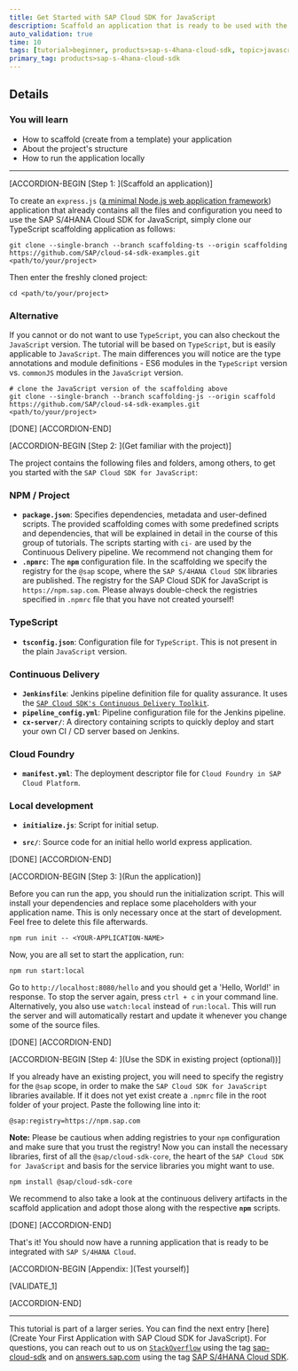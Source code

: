 ```yaml
---
title: Get Started with SAP Cloud SDK for JavaScript
description: Scaffold an application that is ready to be used with the SAP Cloud SDK for JavaScript.
auto_validation: true
time: 10
tags: [tutorial>beginner, products>sap-s-4hana-cloud-sdk, topic>javascript]
primary_tag: products>sap-s-4hana-cloud-sdk
---
```


## Details

### You will learn

- How to scaffold (create from a template) your application
- About the project's structure
- How to run the application locally

---

[ACCORDION-BEGIN [Step 1: ](Scaffold an application)]

To create an `express.js` ([a minimal Node.js web application framework](https://expressjs.com/)) application that already contains all the files and configuration you need to use the SAP S/4HANA Cloud SDK for JavaScript, simply clone our TypeScript scaffolding application as follows:

```Shell
git clone --single-branch --branch scaffolding-ts --origin scaffolding https://github.com/SAP/cloud-s4-sdk-examples.git <path/to/your/project>
```

Then enter the freshly cloned project:

```Shell
cd <path/to/your/project>
```

### Alternative

If you cannot or do not want to use `TypeScript`, you can also checkout the `JavaScript` version. The tutorial will be based on `TypeScript`, but is easily applicable to `JavaScript`. The main differences you will notice are the type annotations and module definitions - ES6 modules in the `TypeScript` version vs. `commonJS` modules in the `JavaScript` version.

```Shell
# clone the JavaScript version of the scaffolding above
git clone --single-branch --branch scaffolding-js --origin scaffold https://github.com/SAP/cloud-s4-sdk-examples.git <path/to/your/project>
```

[DONE]
[ACCORDION-END]

[ACCORDION-BEGIN [Step 2: ](Get familiar with the project)]

The project contains the following files and folders, among others, to get you started with the `SAP Cloud SDK for JavaScript`:

### NPM / Project

- **`package.json`**: Specifies dependencies, metadata and user-defined scripts. The provided scaffolding comes with some predefined scripts and dependencies, that will be explained in detail in the course of this group of tutorials. The scripts starting with `ci-` are used by the Continuous Delivery pipeline. We recommend not changing them for
- **`.npmrc`**: The **`npm`** configuration file. In the scaffolding we specify the registry for the `@sap` scope, where the `SAP S/4HANA Cloud SDK` libraries are published. The registry for the SAP Cloud SDK for JavaScript is `https://npm.sap.com`. Please always double-check the registries specified in `.npmrc` file that you have not created yourself!

### TypeScript

- **`tsconfig.json`**: Configuration file for `TypeScript`. This is not present in the plain `JavaScript` version.

### Continuous Delivery

- **`Jenkinsfile`**: Jenkins pipeline definition file for quality assurance. It uses the [`SAP Cloud SDK's Continuous Delivery Toolkit`](https://github.com/SAP/cloud-s4-sdk-pipeline).
- **`pipeline_config.yml`**: Pipeline configuration file for the Jenkins pipeline.
- **`cx-server/`**: A directory containing scripts to quickly deploy and start your own CI / CD server based on Jenkins.

### Cloud Foundry

- **`manifest.yml`**: The deployment descriptor file for `Cloud Foundry in SAP Cloud Platform`.

### Local development

- **`initialize.js`**: Script for initial setup.

* **`src/`**: Source code for an initial hello world express application.

[DONE]
[ACCORDION-END]

[ACCORDION-BEGIN [Step 3: ](Run the application)]

Before you can run the app, you should run the initialization script. This will install your dependencies and replace some placeholders with your application name. This is only necessary once at the start of development. Feel free to delete this file afterwards.

```Shell
npm run init -- <YOUR-APPLICATION-NAME>
```

Now, you are all set to start the application, run:

```Shell
npm run start:local
```

Go to `http://localhost:8080/hello` and you should get a 'Hello, World!' in response.
To stop the server again, press `ctrl + c` in your command line.
Alternatively, you also use `watch:local` instead of `run:local`.
This will run the server and will automatically restart and update it whenever you change some of the source files.

[DONE]
[ACCORDION-END]

[ACCORDION-BEGIN [Step 4: ](Use the SDK in existing project (optional))]

If you already have an existing project, you will need to specify the registry for the `@sap` scope, in order to make the `SAP Cloud SDK for JavaScript` libraries available. If it does not yet exist create a `.npmrc` file in the root folder of your project. Paste the following line into it:

```Shell
@sap:registry=https://npm.sap.com
```

**Note:** Please be cautious when adding registries to your `npm` configuration and make sure that you trust the registry!
Now you can install the necessary libraries, first of all the `@sap/cloud-sdk-core`, the heart of the `SAP Cloud SDK for JavaScript` and basis for the service libraries you might want to use.

```Shell
npm install @sap/cloud-sdk-core
```

We recommend to also take a look at the continuous delivery artifacts in the scaffold application and adopt those along with the respective **`npm`** scripts.

[DONE]
[ACCORDION-END]

That's it! You should now have a running application that is ready to be integrated with `SAP S/4HANA Cloud`.

[ACCORDION-BEGIN [Appendix: ](Test yourself)]

[VALIDATE_1]

[ACCORDION-END]

---

This tutorial is part of a larger series.
You can find the next entry [here](Create Your First Application with SAP Cloud SDK for JavaScript).
For questions, you can reach out to us on [`StackOverflow`](https://stackoverflow.com/) using the tag [sap-cloud-sdk](https://stackoverflow.com/questions/tagged/sap-cloud-sdk) and on [answers.sap.com](https://answers.sap.com) using the tag [SAP S/4HANA Cloud SDK](https://answers.sap.com/tags/73555000100800000895).
